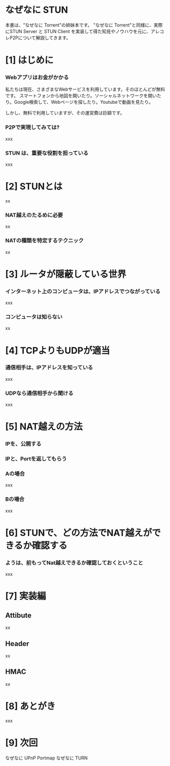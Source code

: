 # なぜなに STUN 

本書は、"なぜなに Torrent"の姉妹本です。
"なぜなに Torrent"と同様に、実際にSTUN Server と STUN Client を実装して得た知見やノウハウを元に、アレコレP2Pについて解説してきます。


# [1] はじめに

### Webアプリはお金がかかる
私たちは現在、さまざまなWebサービスを利用しています。そのほとんどが無料です。
スマートフォンから地図を開いたり。ソーシャルネットワークを開いたり。Google検索して、Webページを探したり。Youtubeで動画を見たり。

しかし、無料で利用していますが、その運営費は巨額です。

### P2Pで実現してみては?

xxx

### STUN は、重要な役割を担っている

xxx




# [2] STUNとは

xx

### NAT越えのたるめに必要

xx

### NATの種類を特定するテクニック


xx


# [3] ルータが隠蔽している世界

### インターネット上のコンピュータは、IPアドレスでつながっている
xxx

### コンピュータは知らない
xx

# [4] TCPよりもUDPが適当

### 通信相手は、IPアドレスを知っている
xxx
### UDPなら通信相手から聞ける
xxx

# [5] NAT越えの方法
### IPを、公開する

### IPと、Portを返してもらう

### Aの場合
xxx

### Bの場合

xxx

# [6] STUNで、どの方法でNAT越えができるか確認する

### ようは、前もってNat越えできるか確認しておくということ

xxx



# [7] 実装編
## Attibute
xx

## Header
xx

## HMAC
xx


# [8] あとがき

xxx


# [9] 次回

なぜなに UPnP Portmap
なぜなに TURN










